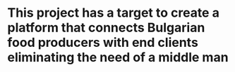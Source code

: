 # This project has a target to create a platform that connects Bulgarian food producers with end clients eliminating the need of a middle man

